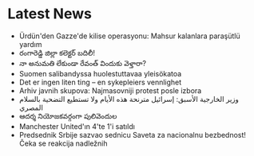 # Latest News
-  Ürdün'den Gazze'de kilise operasyonu: Mahsur kalanlara paraşütlü yardım
-  రంగారెడ్డి జిల్లా కలెక్టర్‌ బదిలీ!
-  నా అనుమతి లేకుండా రేవంత్‌ విందుకు వెళ్తారా?
-  Suomen salibandyssa huolestuttavaa yleisökatoa
-  Det er ingen liten ting – en sykepleiers vennlighet
-  Arhiv javnih skupova: Najmasovniji protest posle izbora
-  وزير الخارجية الأسبق: إسرائيل مترنحة هذه الأيام ولا تستطيع التضحية بالسلام المصري
-  ఆదర్శ నియోజకవర్గంగా పులివెందుల
-  Manchester United'ın 4'te 1'i satıldı
-  Predsednik Srbije sazvao sednicu Saveta za nacionalnu bezbednost! Čeka se reakcija nadležnih

